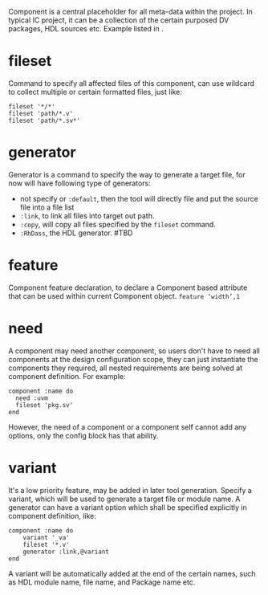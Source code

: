 Component is a central placeholder for all meta-data within the project. In typical IC project, it can be a collection of the certain purposed DV packages, HDL sources etc. Example listed in <link here>.
# fileset
Command to specify all affected files of this component, can use wildcard to collect multiple or certain formatted files, just like:
```
fileset '*/*'
fileset 'path/*.v'
fileset 'path/*.sv*'
```
# generator
Generator is a command to specify the way to generate a target file, for now will have following type of generators:
- not specify or `:default`, then the tool will directly file and put the source file into a file list
- `:link`, to link all files into target out path.
- `:copy`, will copy all files specified by the `fileset` command.
- `:RhDass`, the HDL generator. #TBD
# feature
Component feature declaration, to declare a Component based attribute that can be used within current Component object. `feature ‘width’,1`
# need
A component may need another component, so users don't have to need all components at the design configuration scope, they can just instantiate the components they required, all nested requirements are being solved at component definition. For example:
```
component :name do
  need :uvm
  fileset 'pkg.sv'
end
```
However, the need of a component or a component self cannot add any options, only the config block has that ability.
# variant
It's a low priority feature, may be added in later tool generation. Specify a variant, which will be used to generate a target file or module name. A generator can have a variant option which shall be specified explicitly in component definition, like:
```
component :name do
	variant '_va'
	fileset '*.v'
	generator :link,@variant
end
```
A variant will be automatically added at the end of the certain names, such as HDL module name, file name, and Package name etc.
